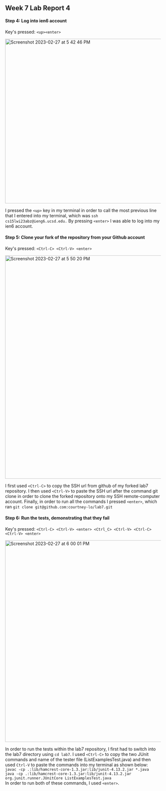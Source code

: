 ## Week 7 Lab Report 4

#### Step 4: Log into ien6 account

Key's pressed: ```<up><enter>```

<img width="532" alt="Screenshot 2023-02-27 at 5 42 46 PM" src="https://user-images.githubusercontent.com/122492769/221731499-feaa7568-c78e-4dea-8dde-73857ea14c88.png">

I pressed the ```<up>``` key in my terminal in order to call the most previous line that I entered into my terminal, which was 
  ``` ssh cs15lwi23abz@ieng6.ucsd.edu. ```
By pressing ```<enter>``` I was able to log into my ien6 account.

#### Step 5: Clone your fork of the repository from your Github account

Key's pressed: ```<Ctrl-C> <Ctrl-V> <enter>```

<img width="722" alt="Screenshot 2023-02-27 at 5 50 20 PM" src="https://user-images.githubusercontent.com/122492769/221732176-cb984c79-b519-4d90-8c4f-e89592ecec3e.png">

I first used ```<Ctrl-C>``` to copy the SSH url from github of my forked lab7 repository. I then used ```<Ctrl-V>``` to paste the SSH url after the command git clone in order to clone the forked repository onto my SSH remote-computer account. Finally, in order to run all the commands I pressed ```<enter>```, which ran 
  ``` git clone git@github.com:courtney-lo/lab7.git ```

#### Step 6: Run the tests, demonstrating that they fail

Key's pressed: ``` <Ctrl-C> <Ctrl-V> <enter> <Ctrl_C> <Ctrl-V> <Ctrl-C> <Ctrl-V> <enter> ```

<img width="652" alt="Screenshot 2023-02-27 at 6 00 01 PM" src="https://user-images.githubusercontent.com/122492769/221733510-6fbd2e41-1192-4131-9971-a2dfc0068388.png">

In order to run the tests within the lab7 repository, I first had to switch into the lab7 directory using ```cd lab7```. I used ```<Ctrl-C>``` to copy the two JUnit commands and name of the tester file (ListExamplesTest.java) and then used  ```Ctrl-V``` to paste the commands into my terminal as shown below: <br>
```javac -cp .:lib/hamcrest-core-1.3.jar:lib/junit-4.13.2.jar *.java ``` <br>
```java -cp .:lib/hamcrest-core-1.3.jar:lib/junit-4.13.2.jar org.junit.runner.JUnitCore ListExamplesTest.java```<br>
In order to run both of these commands, I used ```<enter>```.
